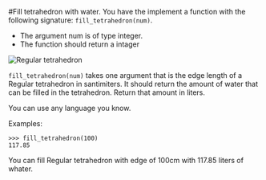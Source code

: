 #Fill tetrahedron with water.
You have the implement a function with the following signature: `fill_tetrahedron(num)`.
- The argument num is of type integer.
- The function should return a intager

![Regular tetrahedron](http://upload.wikimedia.org/wikipedia/commons/7/70/Tetrahedron.gif)

`fill_tetrahedron(num)` takes one argument that is the edge length of a Regular tetrahedron in santimiters. It should return the amount of water that can be filled in the tetrahedron. Return that amount in liters.

You can use any language you know.

Examples:
```
>>> fill_tetrahedron(100)
117.85
```
You can fill Regular tetrahedron with edge of 100cm with 117.85 liters of whater.
